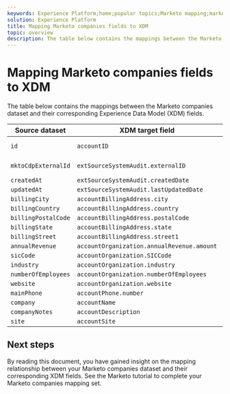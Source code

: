 ```yaml
---
keywords: Experience Platform;home;popular topics;Marketo mapping;marketo mapping;
solution: Experience Platform
title: Mapping Marketo companies fields to XDM
topic: overview
description: The table below contains the mappings between the Marketo companies dataset and their corresponding XDM fields.
---
```


# Mapping Marketo companies fields to XDM

The table below contains the mappings between the Marketo companies dataset and their corresponding Experience Data Model (XDM) fields.

| Source dataset | XDM target field | Notes |
| -------------- | ---------------- | ----- |
| `id` | `accountID` | Primary Identity |
| `mktoCdpExternalId` | `extSourceSystemAudit.externalID` | Secondary Identity |
| `createdAt` | `extSourceSystemAudit.createdDate` |
| `updatedAt` | `extSourceSystemAudit.lastUpdatedDate` |
| `billingCity` | `accountBillingAddress.city` |
| `billingCountry` | `accountBillingAddress.country` |
| `billingPostalCode` | `accountBillingAddress.postalCode` |
| `billingState` | `accountBillingAddress.state` |
| `billingStreet` | `accountBillingAddress.street1` |
| `annualRevenue` | `accountOrganization.annualRevenue.amount` |
| `sicCode` | `accountOrganization.SICCode` |
| `industry` | `accountOrganization.industry` |
| `numberOfEmployees` | `accountOrganization.numberOfEmployees` |
| `website` | `accountOrganization.website` |
| `mainPhone` | `accountPhone.number` |
| `company` | `accountName` |
| `companyNotes` | `accountDescription` |
| `site` | `accountSite` |

## Next steps

By reading this document, you have gained insight on the mapping relationship between your Marketo companies dataset and their corresponding XDM fields. See the Marketo tutorial to complete your Marketo companies mapping set.
